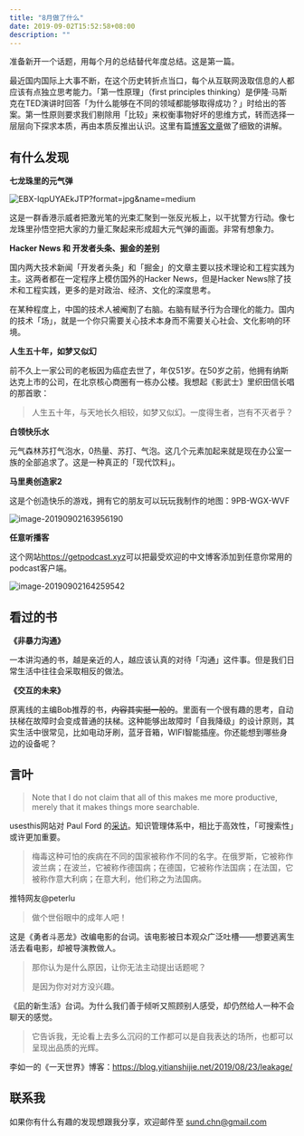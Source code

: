 ```yaml
---
title: "8月做了什么"
date: 2019-09-02T15:52:58+08:00
description: ""
---
```


准备新开一个话题，用每个月的总结替代年度总结。这是第一篇。

最近国内国际上大事不断，在这个历史转折点当口，每个从互联网汲取信息的人都应该有点独立思考能力。「第一性原理」（first principles thinking）是伊隆·马斯克在TED演讲时回答「为什么能够在不同的领域都能够取得成功？」时给出的答案。第一性原则要求我们剔除用「比较」来权衡事物好坏的思维方式，转而选择一层层向下探求本质，再由本质反推出认识。这里有篇[博客文章](https://neilkakkar.com/A-framework-for-First-Principles-Thinking.html)做了细致的讲解。

## 有什么发现

**七龙珠里的元气弹**

![EBX-IqpUYAEkJTP?format=jpg&name=medium](https://tva1.sinaimg.cn/large/006y8mN6ly1g6m8onj2xij30sg0jx0ui.jpg)

这是一群香港示威者把激光笔的光束汇聚到一张反光板上，以干扰警方行动。像七龙珠里孙悟空把大家的力量汇聚起来形成超大元气弹的画面。非常有想象力。

**Hacker News 和 开发者头条、掘金的差别**

国内两大技术新闻「开发者头条」和「掘金」的文章主要以技术理论和工程实践为主。这两者都在一定程序上模仿国外的Hacker News，但是Hacker News除了技术和工程实践，更多的是对政治、经济、文化的深度思考。

在某种程度上，中国的技术人被阉割了右脑。右脑有赋予行为合理化的能力。国内的技术「场」，就是一个你只需要关心技术本身而不需要关心社会、文化影响的环境。

**人生五十年，如梦又似幻**

前不久上一家公司的老板因为癌症去世了，年仅51岁。在50岁之前，他拥有纳斯达克上市的公司，在北京核心商圈有一栋办公楼。我想起《影武士》里织田信长唱的那首歌：

>  人生五十年，与天地长久相较，如梦又似幻。一度得生者，岂有不灭者乎？

**白领快乐水**

元气森林苏打气泡水，0热量、苏打、气泡。这几个元素加起来就是现在办公室一族的全部追求了。这是一种真正的「现代饮料」。

**马里奥创造家2**

这是个创造快乐的游戏，拥有它的朋友可以玩玩我制作的地图：9PB-WGX-WVF

![image-20190902163956190](https://tva1.sinaimg.cn/large/006y8mN6ly1g6m8pb1q5fj30qm0dg17n.jpg)

**任意听播客**

这个网站<https://getpodcast.xyz>可以把最受欢迎的中文博客添加到任意你常用的podcast客户端。

![image-20190902164259542](https://tva1.sinaimg.cn/large/006y8mN6ly1g6m8phqnqhj31cn0u07k1.jpg)



## 看过的书

**《非暴力沟通》**

一本讲沟通的书，越是亲近的人，越应该认真的对待「沟通」这件事。但是我们日常生活中往往会采取相反的做法。

**《交互的未来》**

原离线的主编Bob推荐的书，~~内容其实挺一般的~~。里面有一个很有趣的思考，自动扶梯在故障时会变成普通的扶梯。这种能够出故障时「自我降级」的设计原则，其实生活中很常见，比如电动牙刷，蓝牙音箱，WIFI智能插座。你还能想到哪些身边的设备呢？



## 言叶

> Note that I do not claim that all of this makes me more productive, merely that it makes things more searchable.

usesthis网站对 Paul Ford 的[采访](https://usesthis.com/interviews/paul.ford/)。知识管理体系中，相比于高效性，「可搜索性」或许更加重要。



> 梅毒这种可怕的疾病在不同的国家被称作不同的名字。在俄罗斯，它被称作波兰病；在波兰，它被称作德国病；在德国，它被称作法国病；在法国，它被称作意大利病；在意大利，他们称之为法国病。

推特网友@peterlu



> 做个世俗眼中的成年人吧！

这是《勇者斗恶龙》改编电影的台词。该电影被日本观众广泛吐槽——想要逃离生活去看电影，却被导演教做人。



> 那你认为是什么原因，让你无法主动提出话题呢？
>
> 是因为你对对方没兴趣。

《凪的新生活》台词。为什么我们善于倾听又照顾别人感受，却仍然给人一种不会聊天的感觉。



>  它告诉我，无论看上去多么沉闷的工作都可以是自我表达的场所，也都可以呈现出品质的光辉。

李如一的《一天世界》博客：<https://blog.yitianshijie.net/2019/08/23/leakage/>



## 联系我

如果你有什么有趣的发现想跟我分享，欢迎邮件至 sund.chn@gmail.com